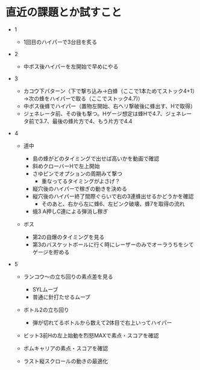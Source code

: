 # 直近の課題とか試すこと
- 1
  - 1回目のハイパーで3台目を炙る

- 2
  - 中ボス後ハイパーを左開始で早めにやる

- 3
  - カコウ下パターン（下で撃ち込み→白蜂（ここで1本ためてストック4+1）→次の蜂をハイパーで取る（ここでストック4.7)）
  - 中ボス後蜂でハイパー（置物左開始、右ヘリ撃破後に蜂出す、Hで取得）
  - ジェネレータ前、その後も撃つ。Hゲージ想定は蜂Hで4.7、ジェネレータ前で3.7、最後の蜂片方で4、もう片方で4.4

- 4
  - 道中
    - 島の蜂がどのタイミングで出せば高いかを動画で確認
    - 斜めクローバーHで左上開始
    - さゆピンでオプションの周期みて撃つ
      - 重なってるタイミングがよさげ？
    - 縦穴後のハイパーで稼ぎの動きを決める
    - 縦穴後のハイパー終了間際ぐらいで右の3連蜂出せるかどうかを確認
      - そのあと、右から左に蜂6、左ピンク破壊、蜂7を取得の流れ
    - 蛾3 A押しC連による弾消し稼ぎ

  - ボス
    - 第2の自爆のタイミングを見る
    - 第3のバスケットボールに行く時にレーザーのみでオーラうちをシてゲージを貯める

- 5
  - ランコウ〜の立ち回りの素点差を見る
    - SYLムーブ
    - 普通に針打たせるムーブ
  - ボトル2の立ち回り
    - 弾が切れてるボトルから数えて2体目で右上いってハイパー

  - ビット3前Hの左上始動を烈怒MAXで素点・スコアを確認
  - ボムキャリアの素点・スコアを確認
  - ラスト縦スクロールの動きの最適化
